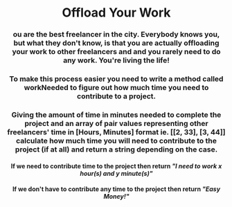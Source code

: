 <div align = 'center'>

# Offload Your Work

</div>

<div align = 'center'>

<h3>ou are the best freelancer in the city. Everybody knows you, but what they don't know, is that you are actually offloading your work to other freelancers and and you rarely need to do any work. You're living the life!</h3>

<h3>To make this process easier you need to write a method called workNeeded to figure out how much time you need to contribute to a project.</h3>

<h3>Giving the amount of time in minutes needed to complete the project and an array of pair values representing other freelancers' time in [Hours, Minutes] format ie. [[2, 33], [3, 44]] calculate how much time you will need to contribute to the project (if at all) and return a string depending on the case.</h3>

<h4>If we need to contribute time to the project then return <em>"I need to work x hour(s) and y minute(s)"</em></h4>

<h4>If we don't have to contribute any time to the project then return <em>"Easy Money!"</em></h4>
</div>
